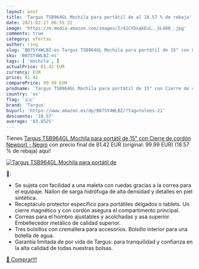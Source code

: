 ```yaml
---
layout: post
title: 'Targus TSB964GL Mochila para portátil de al 18.57 % de rebaja'
date: 2021-02-27 06:55:22
image: 'https://m.media-amazon.com/images/I/41CX5xqkEuL._SL400_.jpg'
comments: true
category: ofertas
author: ring
slug: 'B07SY4WLBZ-es Targus TSB964GL Mochila para portátil de 15" con Cierre de...'
sku: 'B07SY4WLBZ-es'
tags: [ 'mochila', ]
actualPrice: 81.42 EUR
currency: EUR
price: 81.42
comparePrice: 99.99 EUR
prodname: 'Targus TSB964GL Mochila para portátil de 15" con Cierre de cordón Newport - Negro'
country: 'es'
flag: '🇪🇸'
brand: 'Targus'
buyurl: 'https://www.amazon.es/dp/B07SY4WLBZ/?tag=tolees-21'
descuento: '18.57'
average: '83.8525'
---
```


Tienes [Targus TSB964GL Mochila para portátil de 15" con Cierre de cordón Newport - Negro](https://www.amazon.es/dp/B07SY4WLBZ/?tag=tolees-21) con precio final de  81.42 EUR (original: 99.99 EUR) (18.57 %  de rebaja) aqui!

[![Targus TSB964GL Mochila para portátil de](https://m.media-amazon.com/images/I/41CX5xqkEuL._SL400_.jpg)](https://www.amazon.es/dp/B07SY4WLBZ/?tag=tolees-21)

🔎:

- Se sujeta con facilidad a una maleta con ruedas gracias a la correa para el equipaje. Nailon de sarga hidrófuga de alta densidad y detalles en piel sintética.
- Receptáculo protector específico para portátiles delgados o tablets. Un cierre magnético y con cordón asegura el compartimento principal.
- Correas para el hombro ajustables y acolchadas y asa superior. Embellecedor metálico de calidad superior.
- Tres bolsillos con cremallera para accesorios. Bolsillo interior para una botella de agua.
- Garantía limitada de por vida de Targus: para tranquilidad y confianza en la alta calidad de todas nuestras bolsas.

[🛒 Comprar!!!](https://www.amazon.es/dp/B07SY4WLBZ/?tag=tolees-21)
